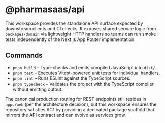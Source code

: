 # @pharmasaas/api

This workspace provides the standalone API surface expected by downstream clients and CI checks. It exposes shared service logic from `packages/domain` via lightweight HTTP handlers so teams can run smoke tests independently of the Next.js App Router implementation.

## Commands

- `pnpm build` – Type-checks and emits compiled JavaScript into `dist/`.
- `pnpm test` – Executes Vitest-powered unit tests for individual handlers.
- `pnpm lint` – Runs ESLint against the TypeScript sources.
- `pnpm typecheck` – Validates the project with the TypeScript compiler without emitting output.

The canonical production routing for REST endpoints still resides in `apps/web` (per the architecture decision), but this workspace ensures the repository satisfies AC1 by providing a dedicated package scaffold that mirrors the API contract and can evolve as services grow.
